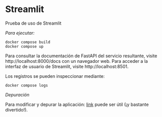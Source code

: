 # Streamlit
Prueba de uso de Streamlit

*Para ejecutar:*

```(bash)
docker compose build
docker compose up
```

Para consultar la documentación de FastAPI del servicio resultante, visite http://localhost:8000/docs con un navegador web.
Para acceder a la interfaz de usuario de Streamlit, visite http://localhost:8501.

Los registros se pueden inspeccionar mediante:

```(bash)
docker compose logs
```

*Depuración*

Para modificar y depurar la aplicación: [link](https://davidefiocco.github.io/debugging-containers-with-vs-code) puede ser útil (¡y bastante divertido!).